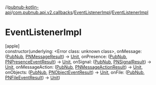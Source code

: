//[pubnub-kotlin-api](../../../index.md)/[com.pubnub.api.v2.callbacks](../index.md)/[EventListenerImpl](index.md)/[EventListenerImpl](-event-listener-impl.md)

# EventListenerImpl

[apple]\
constructor(underlying: <!---  GfmCommand {"@class":"org.jetbrains.dokka.gfm.ResolveLinkGfmCommand","dri":{"packageName":"","classNames":"<Error class: unknown class>","callable":null,"target":{"@class":"org.jetbrains.dokka.links.PointingToDeclaration"},"extra":null}} --->&lt;Error class: unknown class&gt;<!--- --->, onMessage: ([PubNub](../../com.pubnub.api/-pub-nub/index.md), [PNMessageResult](../../../../../pubnub-kotlin/pubnub-kotlin-core-api/pubnub-kotlin-core-api/com.pubnub.api.models.consumer.pubsub/-p-n-message-result/index.md)) -&gt; [Unit](https://kotlinlang.org/api/latest/jvm/stdlib/kotlin-stdlib/kotlin/-unit/index.html), onPresence: ([PubNub](../../com.pubnub.api/-pub-nub/index.md), [PNPresenceEventResult](../../../../../pubnub-kotlin/pubnub-kotlin-core-api/pubnub-kotlin-core-api/com.pubnub.api.models.consumer.pubsub/-p-n-presence-event-result/index.md)) -&gt; [Unit](https://kotlinlang.org/api/latest/jvm/stdlib/kotlin-stdlib/kotlin/-unit/index.html), onSignal: ([PubNub](../../com.pubnub.api/-pub-nub/index.md), [PNSignalResult](../../../../../pubnub-kotlin/pubnub-kotlin-core-api/pubnub-kotlin-core-api/com.pubnub.api.models.consumer.pubsub/-p-n-signal-result/index.md)) -&gt; [Unit](https://kotlinlang.org/api/latest/jvm/stdlib/kotlin-stdlib/kotlin/-unit/index.html), onMessageAction: ([PubNub](../../com.pubnub.api/-pub-nub/index.md), [PNMessageActionResult](../../../../../pubnub-kotlin/pubnub-kotlin-core-api/pubnub-kotlin-core-api/com.pubnub.api.models.consumer.pubsub.message_actions/-p-n-message-action-result/index.md)) -&gt; [Unit](https://kotlinlang.org/api/latest/jvm/stdlib/kotlin-stdlib/kotlin/-unit/index.html), onObjects: ([PubNub](../../com.pubnub.api/-pub-nub/index.md), [PNObjectEventResult](../../com.pubnub.api.models.consumer.pubsub.objects/-p-n-object-event-result/index.md)) -&gt; [Unit](https://kotlinlang.org/api/latest/jvm/stdlib/kotlin-stdlib/kotlin/-unit/index.html), onFile: ([PubNub](../../com.pubnub.api/-pub-nub/index.md), [PNFileEventResult](../../../../../pubnub-kotlin/pubnub-kotlin-core-api/pubnub-kotlin-core-api/com.pubnub.api.models.consumer.pubsub.files/-p-n-file-event-result/index.md)) -&gt; [Unit](https://kotlinlang.org/api/latest/jvm/stdlib/kotlin-stdlib/kotlin/-unit/index.html))
